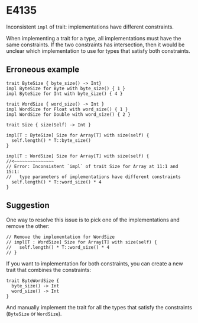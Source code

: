 # E4135

Inconsistent `impl` of trait: implementations have different constraints.

When implementing a trait for a type, all implementations must have the same
constraints. If the two constraints has intersection, then it would be unclear
which implementation to use for types that satisfy both constraints.

## Erroneous example

```moonbit
trait ByteSize { byte_size() -> Int}
impl ByteSize for Byte with byte_size() { 1 }
impl ByteSize for Int with byte_size() { 4 }

trait WordSize { word_size() -> Int }
impl WordSize for Float with word_size() { 1 }
impl WordSize for Double with word_size() { 2 }

trait Size { size(Self) -> Int }

impl[T : ByteSize] Size for Array[T] with size(self) {
  self.length() * T::byte_size()
}

impl[T : WordSize] Size for Array[T] with size(self) {
//<~~~~~~~~~~~~~~~
// Error: Inconsistent `impl` of trait Size for Array at 11:1 and 15:1:
//   type parameters of implementations have different constraints
  self.length() * T::word_size() * 4
}
```

## Suggestion

One way to resolve this issue is to pick one of the implementations and remove
the other:

```moonbit
// Remove the implementation for WordSize
// impl[T : WordSize] Size for Array[T] with size(self) {
//   self.length() * T::word_size() * 4
// }
```

If you want to implementation for both constraints, you can create a new trait
that combines the constraints:

```moonbit
trait ByteWordSize {
  byte_size() -> Int
  word_size() -> Int
}
```

And manually implement the trait for all the types that satisfy the constraints (`ByteSize` or `WordSize`).

